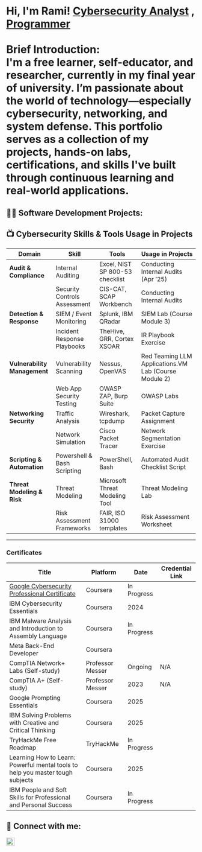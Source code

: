 <h1>Hi, I'm Rami!  
  <a href="https://www.linkedin.com/in/joshmadakor/">Cybersecurity Analyst</a> , <a href="https://github.com/joshmadakor1">Programmer</a><br/>
  <br/>
Brief Introduction:<br/>
I'm a free learner, self-educator, and researcher, currently in my final year of university. I’m passionate about the world of technology—especially cybersecurity, networking, and system defense. This portfolio serves as a collection of my projects, hands-on labs, certifications, and skills I've built through continuous learning and real-world applications.
  
<h2>👨‍💻 Software Development Projects:</h2>



<h2>📺 Cybersecurity Skills & Tools Usage in Projects</h2>

| **Domain**                   | **Skill**                    | **Tools**                       | **Usage in Projects**                |
| ---------------------------- | ---------------------------- | ------------------------------- | ------------------------------------ |
| **Audit & Compliance**       | Internal Auditing            | Excel, NIST SP 800-53 checklist | Conducting Internal Audits (Apr ’25) |
|                              | Security Controls Assessment | CIS-CAT, SCAP Workbench         | Conducting Internal Audits           |
| **Detection & Response**     | SIEM / Event Monitoring      | Splunk, IBM QRadar              | SIEM Lab (Course Module 3)           |
|                              | Incident Response Playbooks  | TheHive, GRR, Cortex XSOAR      | IR Playbook Exercise                 |
| **Vulnerability Management** | Vulnerability Scanning       | Nessus, OpenVAS                 | Red Teaming LLM Applications.VM Lab (Course Module 2)            |
|                              | Web App Security Testing     | OWASP ZAP, Burp Suite           | OWASP Labs                           |
| **Networking Security**      | Traffic Analysis             | Wireshark, tcpdump              | Packet Capture Assignment            |
|                              | Network Simulation           | Cisco Packet Tracer             | Network Segmentation Exercise        |
| **Scripting & Automation**   | Powershell & Bash Scripting  | PowerShell, Bash                | Automated Audit Checklist Script     |
| **Threat Modeling & Risk**   | Threat Modeling              | Microsoft Threat Modeling Tool  | Threat Modeling Lab                  |
|                              | Risk Assessment Frameworks   | FAIR, ISO 31000 templates       | Risk Assessment Worksheet            |

---

###  Certificates

| Title                                                                          | Platform         | Date        | Credential Link |
| ------------------------------------------------------------------------------ | ---------------- | ----------- | --------------- |
| [Google Cybersecurity Professional Certificate](./google-cyber-course)                                  | Coursera         | In Progress |                 |
| IBM Cybersecurity Essentials                                                   | Coursera         | 2024        |                 |
| IBM Malware Analysis and Introduction to Assembly Language                     | Coursera         | In Progress |                 |
| Meta Back-End Developer                                                        | Coursera         |             |                 |
| CompTIA Network+ Labs (Self-study)                                             | Professor Messer | Ongoing     | N/A             |
| CompTIA A+ (Self-study)                                                        | Professor Messer | 2023        | N/A             |
| Google Prompting Essentials                                                    | Coursera         | 2025        |                 |
| IBM Solving Problems with Creative and Critical Thinking                       | Coursera         | 2025        |                 |
| TryHackMe Free Roadmap                                                         | TryHackMe        | In Progress |                 |
| Learning How to Learn: Powerful mental tools to help you master tough subjects | Coursera         | 2025        |                 |
| IBM People and Soft Skills for Professional and Personal Success               | Coursera         | In Progress |                 |



<h2> 🤳 Connect with me:</h2>

[<img align="left" alt="JoshMadakor | LinkedIn" width="22px" src="https://cdn.jsdelivr.net/npm/simple-icons@v3/icons/linkedin.svg" />][linkedin]




[linkedin]: https://linkedin.com/in/joshmadakor

<!--
**joshmadakor1/joshmadakor1** is a ✨ _special_ ✨ repository because its `README.md` (this file) appears on your GitHub profile.

Here are some ideas to get you started:

- 🔭 I’m currently working on ...
- 🌱 I’m currently learning ...
- 👯 I’m looking to collaborate on ...
- 🤔 I’m looking for help with ...
- 💬 Ask me about ...
- 📫 How to reach me: ...
- 😄 Pronouns: ...
- ⚡ Fun fact: ...
-->
